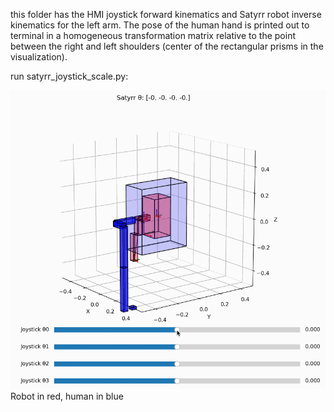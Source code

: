 this folder has the HMI joystick forward kinematics and Satyrr robot inverse kinematics for the left arm.
The pose of the human hand is printed out to terminal in a homogeneous transformation matrix relative to the point between the right and left shoulders (center of the rectangular prisms in the visualization).

run satyrr_joystick_scale.py:

![Satyrr Joystick](satyrrjoystick.gif)
Robot in red, human in blue